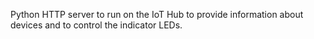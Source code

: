Python HTTP server to run on the IoT Hub to provide information about devices and to control the indicator LEDs.
